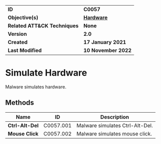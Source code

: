 <table>
<tr>
<td><b>ID</b></td>
<td><b>C0057</b></td>
</tr>
<tr>
<td><b>Objective(s)</b></td>
<td><b><a href="../hardware">Hardware</a></b></td>
</tr>
<tr>
<td><b>Related ATT&CK Techniques</b></td>
<td><b>None</b></td>
</tr>
<tr>
<td><b>Version</b></td>
<td><b>2.0</b></td>
</tr>
<tr>
<td><b>Created</b></td>
<td><b>17 January 2021</b></td>
</tr>
<tr>
<td><b>Last Modified</b></td>
<td><b>10 November 2022</b></td>
</tr>
</table>


# Simulate Hardware

Malware simulates hardware.

## Methods

|Name|ID|Description|
|---|---|---|
|**Ctrl-Alt-Del**|C0057.001|Malware simulates Ctrl-Alt-Del.|
|**Mouse Click**|C0057.002|Malware simulates mouse click.|